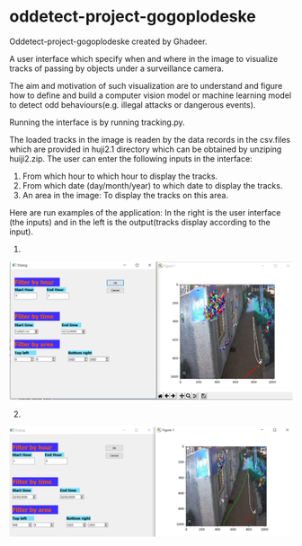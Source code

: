 # oddetect-project-gogoplodeske
Oddetect-project-gogoplodeske created by Ghadeer.

A user interface which specify when and where in the image to visualize tracks of passing by objects under a surveillance camera. 

The aim and motivation of such visualization are to understand and figure how to define and build a computer vision model or machine learning model to detect odd behaviours(e.g. illegal attacks or dangerous events).

Running the interface is by running tracking.py.

The loaded tracks in the image is readen by the data  records in the csv.files which are provided in huji2.1 directory which can be 
obtained by unziping huiji2.zip. 
The user can enter the following inputs in the interface: 
1) From which hour to which hour to display the tracks.
2) From which date (day/month/year) to which date to display the tracks.
3) An area in the image: To display the tracks on this area.

Here are run examples of  the application: 
In the right is the user interface (the inputs) and in the left is the output(tracks display according to the input).

1)
![GitHub Logo](/ex1.png)


2)
![GitHub Logo](/ex2.png)


